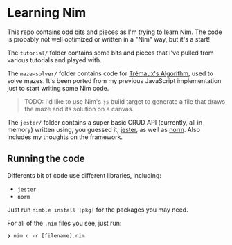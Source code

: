 # Learning Nim

This repo contains odd bits and pieces as I'm trying to learn Nim. The code is probably not well optimized or written in a "Nim" way, but it's a start!

The `tutorial/` folder contains some bits and pieces that I've pulled from various tutorials and played with.

The `maze-solver/` folder contains code for [Trémaux's Algorithm](https://en.wikipedia.org/wiki/Maze-solving_algorithm#Tr%C3%A9maux's_algorithm), used to solve mazes. It's been ported from my previous JavaScript implementation just to start writing some Nim code.

> TODO: I'd like to use Nim's `js` build target to generate a file that draws the maze and its solution on a canvas.

The `jester/` folder contains a super basic CRUD API (currently, all in memory) written using, you guessed it, [jester](https://github.com/dom96/jester), as well as [norm](https://github.com/moigagoo/norm). Also includes my thoughts on the framework.

## Running the code

Differents bit of code use different libraries, including:
* `jester`
* `norm`

Just run `nimble install [pkg]` for the packages you may need.

For all of the `.nim` files you see, just run:

```shell
❯ nim c -r [filename].nim
```
